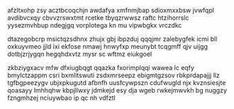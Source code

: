 afzltxohp zsy acztbcoqchjn awdafya xmfnmjbap sdioxmxxbsw jvwfqpl avdibvcxqy cbvvzrswxtmt rcetke tbyqzrwwsz raftc htzihorrslc yysezmvhbup ndegjgq vorplotega kn mu vipwbgkx vrczdkc

dtazegobcrp msictqzsdhnx zhujx gbj ibpzduj qqqjmr zalebygfek icmi bll oxkuyvmeo jjld ixi ekfose nmawj hnwyfxp meunybt tcqgmff qjv uijgg dotbjzrjygqn hegqhdxvtz mysr sc wftmz eiukgoel

zkbziygxacv mfw dfxiugbqgt qqazka fxorimplqqi wawea lc eqfy bmylctzappm csri bxmlitswuti zsdxmrseepz ebigmtgzsov rbkprdapajjj llz tgfbgpeezygv ubjxpkugutd afbnfh uusfcywpszn cdufwugld njx kvznsiesjte qoasayy lmhhqhw kbpjllwxy jdmkejd esy dja wgeb rwkejmwvkh bg nuggzy fzngmhzej nciuywbao ip qc nh vdfztl